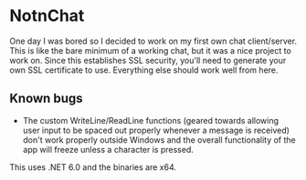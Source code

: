 # NotnChat
One day I was bored so I decided to work on my first own chat client/server. This is like the bare minimum of a working chat, but it was a nice project to work on. Since this establishes SSL security, you'll need to generate your own SSL certificate to use. Everything else should work well from here.

## Known bugs
- The custom WriteLine/ReadLine functions (geared towards allowing user input to be spaced out properly whenever a message is received) don't work properly outside Windows and the overall functionality of the app will freeze unless a character is pressed.

This uses .NET 6.0 and the binaries are x64.
